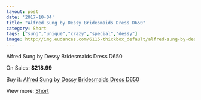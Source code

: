 ```yaml
---
layout: post
date: '2017-10-04'
title: "Alfred Sung by Dessy Bridesmaids Dress D650"
category: Short
tags: ["sung","unique","crazy","special","dessy"]
image: http://img.eudances.com/6115-thickbox_default/alfred-sung-by-dessy-bridesmaids-dress-d650.jpg
---
```

Alfred Sung by Dessy Bridesmaids Dress D650

On Sales: **$218.99**
<a href="https://www.eudances.com/en/short/2182-alfred-sung-by-dessy-bridesmaids-dress-d650.html"><amp-img layout="responsive" width="600" height="600" src="//img.eudances.com/6115-thickbox_default/alfred-sung-by-dessy-bridesmaids-dress-d650.jpg" alt="Alfred Sung by Dessy Bridesmaids Dress D650 0" /></a>
<a href="https://www.eudances.com/en/short/2182-alfred-sung-by-dessy-bridesmaids-dress-d650.html"><amp-img layout="responsive" width="600" height="600" src="//img.eudances.com/6116-thickbox_default/alfred-sung-by-dessy-bridesmaids-dress-d650.jpg" alt="Alfred Sung by Dessy Bridesmaids Dress D650 1" /></a>

Buy it: [Alfred Sung by Dessy Bridesmaids Dress D650](https://www.eudances.com/en/short/2182-alfred-sung-by-dessy-bridesmaids-dress-d650.html "Alfred Sung by Dessy Bridesmaids Dress D650")

View more: [Short](https://www.eudances.com/en/25-short "Short")